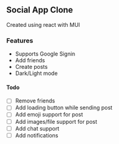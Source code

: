 ## Social App Clone

Created using react with MUI

### Features

- Supports Google Signin
- Add friends
- Create posts
- Dark/Light mode

#### Todo

- [ ] Remove friends
- [ ] Add loading button while sending post
- [ ] Add emoji support for post
- [ ] Add images/file support for post
- [ ] Add chat support
- [ ] Add notifications
